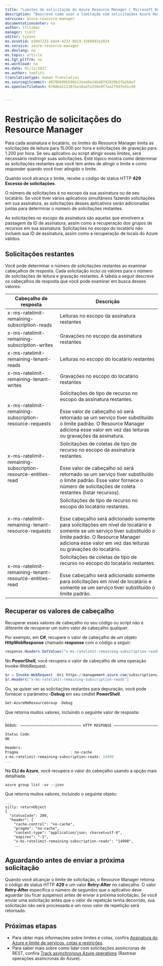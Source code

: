 ```yaml
---
title: "Limites de solicitação do Azure Resource Manager | Microsoft Docs"
description: "Descreve como usar a limitação com solicitações Azure Resource Manager quando os limites de assinatura tiverem sido atingidos."
services: azure-resource-manager
documentationcenter: na
author: tfitzmac
manager: timlt
editor: tysonn
ms.assetid: e1047233-b8e4-4232-8919-3268d93a3824
ms.service: azure-resource-manager
ms.devlang: na
ms.topic: article
ms.tgt_pltfrm: na
ms.workload: na
ms.date: 01/11/2017
ms.author: tomfitz
translationtype: Human Translation
ms.sourcegitcommit: 4029b699b59bb12eaa9e24b487d2829b5fb26daf
ms.openlocfilehash: 6780b422138fbe18adfe256e9f7aa279dfed1cd9


---
```

# <a name="throttling-resource-manager-requests"></a>Restrição de solicitações do Resource Manager
Para cada assinatura e locatário, os limites do Resource Manager limita as solicitações de leitura para 15.000 por hora e solicitações de gravação para 1.200 por hora. Se seu aplicativo ou script atingir esses limites, será necessário restringir suas solicitações. Este tópico mostra como determinar as solicitações restantes que você tem antes de atingir o limite e como responder quando você tiver atingido o limite.

Quando você alcança o limite, recebe o código de status HTTP **429 Excesso de solicitações**.

O número de solicitações é no escopo da sua assinatura ou de seu locatário. Se você tiver vários aplicativos simultâneos fazendo solicitações em sua assinatura, as solicitações desses aplicativos serão adicionadas juntas para determinar o número de solicitações restantes.

As solicitações no escopo da assinatura são aquelas que envolvem a passagem da ID de assinatura, assim como a recuperação dos grupos de recursos em sua assinatura. Solicitações no escopo do locatário não incluem sua ID de assinatura, assim como a recuperação de locais do Azure válidos.

## <a name="remaining-requests"></a>Solicitações restantes
Você pode determinar o número de solicitações restantes ao examinar cabeçalhos de resposta. Cada solicitação inclui os valores para o número de solicitações de leitura e gravação restantes. A tabela a seguir descreve os cabeçalhos de resposta que você pode examinar em busca desses valores:

| Cabeçalho de resposta | Descrição |
| --- | --- |
| x-ms-ratelimit-remaining-subscription-reads |Leituras no escopo da assinatura restantes |
| x-ms-ratelimit-remaining-subscription-writes |Gravações no escopo da assinatura restantes |
| x-ms-ratelimit-remaining-tenant-reads |Leituras no escopo do locatário restantes |
| x-ms-ratelimit-remaining-tenant-writes |Gravações no escopo do locatário restantes |
| x-ms-ratelimit-remaining-subscription-resource-requests |Solicitações de tipo de recurso no escopo da assinatura restantes.<br /><br />Esse valor de cabeçalho só será retornado se um serviço tiver substituído o limite padrão. O Resource Manager adiciona esse valor em vez das leituras ou gravações da assinatura. |
| x-ms-ratelimit-remaining-subscription-resource-entities-read |Solicitações de coletas de tipo de recurso no escopo da assinatura restantes.<br /><br />Esse valor de cabeçalho só será retornado se um serviço tiver substituído o limite padrão. Esse valor fornece o número de solicitações de coleta restantes (listar recursos). |
| x-ms-ratelimit-remaining-tenant-resource-requests |Solicitações de tipo de recurso no escopo do locatário restantes.<br /><br />Esse cabeçalho será adicionado somente para solicitações em nível de locatário e somente se um serviço tiver substituído o limite padrão. O Resource Manager adiciona esse valor em vez das leituras ou gravações do locatário. |
| x-ms-ratelimit-remaining-tenant-resource-entities-read |Solicitações de coletas de tipo de recurso no escopo do locatário restantes.<br /><br />Esse cabeçalho será adicionado somente para solicitações em nível de locatário e somente se um serviço tiver substituído o limite padrão. |

## <a name="retrieving-the-header-values"></a>Recuperar os valores de cabeçalho
Recuperar esses valores de cabeçalho no seu código ou script não é diferente de recuperar um outro valor de cabeçalho qualquer. 

Por exemplo, em **C#**, recupere o valor de cabeçalho de um objeto **HttpWebResponse** chamado **response** com o código a seguir:

```cs
response.Headers.GetValues("x-ms-ratelimit-remaining-subscription-reads").GetValue(0)
```

No **PowerShell**, você recupera o valor de cabeçalho de uma operação Invoke-WebRequest.

```powershell
$r = Invoke-WebRequest -Uri https://management.azure.com/subscriptions/{guid}/resourcegroups?api-version=2016-09-01 -Method GET -Headers $authHeaders
$r.Headers["x-ms-ratelimit-remaining-subscription-reads"]
```

Ou, se quiser ver as solicitações restantes para depuração, você pode fornecer o parâmetro **-Debug** em seu cmdlet **PowerShell**.

```powershell
Get-AzureRmResourceGroup -Debug
```

Que retorna muitos valores, incluindo o seguinte valor de resposta:

```powershell
...
DEBUG: ============================ HTTP RESPONSE ============================

Status Code:
OK

Headers:
Pragma                        : no-cache
x-ms-ratelimit-remaining-subscription-reads: 14999
...
```

Na **CLI do Azure**, você recupera o valor do cabeçalho usando a opção mais detalhada.

```azurecli
azure group list -vv --json
```

Que retorna muitos valores, incluindo o seguinte objeto:

```azurecli
...
silly: returnObject
{
  "statusCode": 200,
  "header": {
    "cache-control": "no-cache",
    "pragma": "no-cache",
    "content-type": "application/json; charset=utf-8",
    "expires": "-1",
    "x-ms-ratelimit-remaining-subscription-reads": "14998",
    ...
```

## <a name="waiting-before-sending-next-request"></a>Aguardando antes de enviar a próxima solicitação
Quando você alcançar o limite de solicitação, o Resource Manager retorna o código de status HTTP **429** e um valor **Retry-After** no cabeçalho. O valor **Retry-After** especifica o número de segundos que o aplicativo deve aguardar (ou ficar suspenso) antes de enviar a próxima solicitação. Se você enviar uma solicitação antes que o valor de repetição tenha decorrido, sua solicitação não será processada e um novo valor de repetição será retornado.

## <a name="next-steps"></a>Próximas etapas

* Para obter mais informações sobre limites e cotas, confira [Assinatura do Azure e limite de serviços, cotas e restrições](../azure-subscription-service-limits.md).
* Para saber mais sobre como lidar com solicitações assíncronas de REST, confira [Track asynchronous Azure operations](resource-manager-async-operations.md) (Rastrear operações assíncronas do Azure).



<!--HONumber=Jan17_HO2-->


